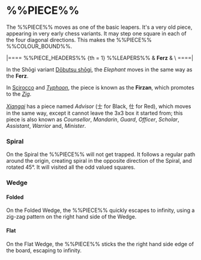 # %%PIECE%%

The %%PIECE%% moves as one of the basic leapers.
It's a very old piece, appearing
in very early chess variants. It may step one square in each of the
four diagonal directions. This makes the %%PIECE%% %%COLOUR_BOUND%%.

|====
%%PIECE_HEADERS%%
{th = 1} %%LEAPERS%%
       & **Ferz**
       & \\
====|

In the Sh&#x14d;gi variant [D&#x14d;butsu sh&#x14d;gi](#wiki:Dobutsu_shogi),
the *Elephant* moves in the same way as the **Ferz**.

In [Scirocco](#chess-v:rules/scirocco) and
[*Typhoon*](#chess-v:rules/typhoon-revised), the piece is known as
the **Firzan**, which promotes to the [*Zig*](war_machine.html?piece=zig).

[*Xiangqi*](#wiki) has a piece named *Advisor* (&#x58eb; for Black,
&#x4ed5; for Red), which moves in the
same way, except it cannot leave the 3x3 box it started from; this piece
is also known as *Counsellor*, *Mandarin*, *Guard*, *Officer*, *Scholar*,
*Assistant*, *Warrior* and, *Minister*.

### Spiral

On the Spiral the %%PIECE%% will not get trapped.
It follows a regular path around
the origin, creating spiral in the opposite direction of the 
Spiral, and rotated 45&deg;. It will visited all the odd
valued squares.


### Wedge

#### Folded

On the Folded Wedge, the %%PIECE%% quickly escapes to infinity, using
a zig-zag pattern on the right hand side of the Wedge.

#### Flat

On the Flat Wedge, the %%PIECE%% sticks the the right hand side
edge of the board, escaping to infinity.
